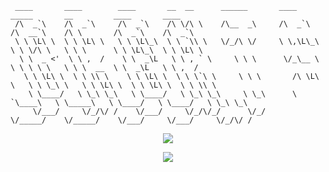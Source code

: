      
     ____       ____        ____       __  __      ______       ____        _____       __         ____       ____       
     /\  _`\    /\  _`\     /\  _`\    /\ \/\ \    /\__  _\     /\  _`\     /\  __`\    /\ \       /\  _`\    /\  _`\     
     \ \ \L\ \  \ \ \L\ \   \ \ \L\_\  \ \ `\\ \   \/_/\ \/     \ \,\L\_\   \ \ \/\ \   \ \ \      \ \ \L\_\  \ \ \L\ \   
      \ \  _ <'  \ \ ,  /    \ \  _\L   \ \ , ` \     \ \ \      \/_\__ \    \ \ \ \ \   \ \ \  __  \ \  _\L   \ \ ,  /   
       \ \ \L\ \  \ \ \\ \    \ \ \L\ \  \ \ \`\ \     \ \ \       /\ \L\ \   \ \ \_\ \   \ \ \L\ \  \ \ \L\ \  \ \ \\ \  
        \ \____/   \ \_\ \_\   \ \____/   \ \_\ \_\     \ \_\      \ `\____\   \ \_____\   \ \____/   \ \____/   \ \_\ \_\
         \/___/     \/_/\/ /    \/___/     \/_/\/_/      \/_/       \/_____/    \/_____/    \/___/     \/___/     \/_/\/ /
                                                                                                                             
                                                                                                                             

                                                                                                                             
<p align="center">
     <img src = "https://github-readme-stats.vercel.app/api?username=BrentSoler&&show_icons=true&theme=onedark&hide_border=true">
</p>

<p align="center">
  <img src = "https://streak-stats.demolab.com?user=BrentSoler&theme=onedark&hide_border=true">
</p>

